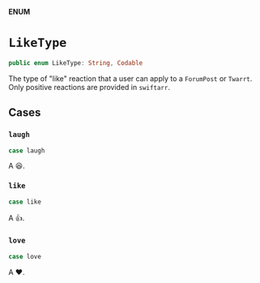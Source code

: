 **ENUM**

# `LikeType`

```swift
public enum LikeType: String, Codable
```

The type of "like" reaction that a user can apply to a `ForumPost` or `Twarrt`.
Only positive reactions are provided in `swiftarr`.

## Cases
### `laugh`

```swift
case laugh
```

A 😆.

### `like`

```swift
case like
```

A 👍.

### `love`

```swift
case love
```

A ❤️.
